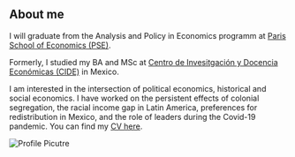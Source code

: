 ## About me

I will graduate from the Analysis and Policy in Economics programm at [Paris School of Economics (PSE)](https://www.parisschoolofeconomics.eu/en/).

Formerly, I studied my BA and MSc at [Centro de Invesitgación y Docencia Económicas (CIDE)](https://www.cide.edu/de/) in Mexico.

I am interested in the intersection of political economics, historical and social economics. I have worked on the persistent effects of colonial segregation, the racial income gap in Latin America, preferences for redistribution in Mexico, and the role of leaders during the Covid-19 pandemic.
You can find my [CV here](https://github.com/woomora/woomora.github.io/blob/main/Woo-Mora%20CV.pdf).

![Profile Picutre](https://raw.githubusercontent.com/woomora/woomora.github.io/main/profile%20picture.jpg)
